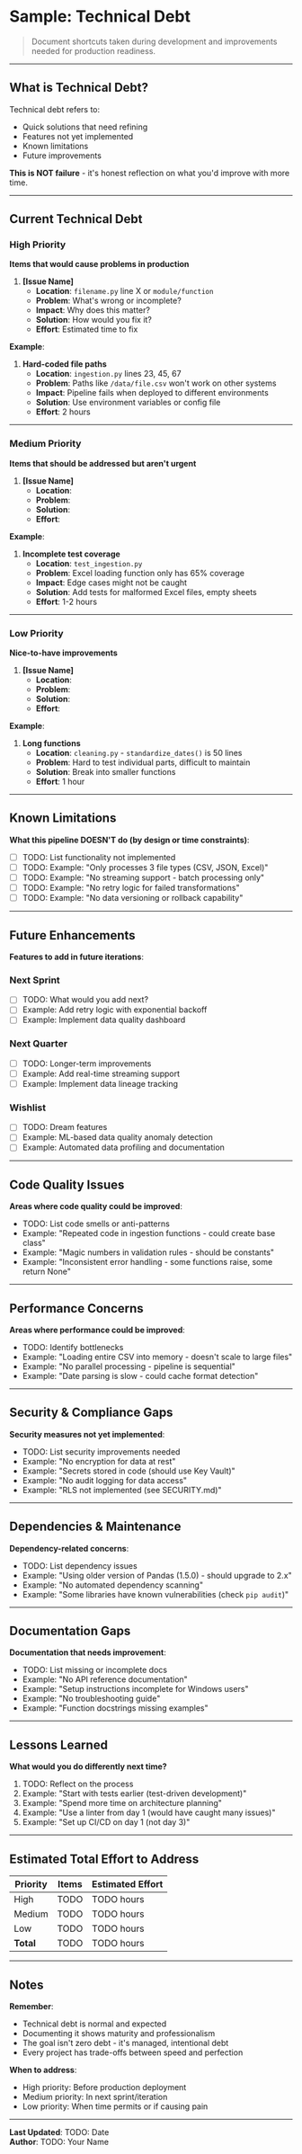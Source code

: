 # Sample: Technical Debt

> Document shortcuts taken during development and improvements needed for production readiness.

---

## What is Technical Debt?

Technical debt refers to:
- Quick solutions that need refining
- Features not yet implemented
- Known limitations
- Future improvements

**This is NOT failure** - it's honest reflection on what you'd improve with more time.

---

## Current Technical Debt

### High Priority
**Items that would cause problems in production**

1. **[Issue Name]**
   - **Location**: `filename.py` line X or `module/function`
   - **Problem**: What's wrong or incomplete?
   - **Impact**: Why does this matter?
   - **Solution**: How would you fix it?
   - **Effort**: Estimated time to fix

**Example**:
1. **Hard-coded file paths**
   - **Location**: `ingestion.py` lines 23, 45, 67
   - **Problem**: Paths like `/data/file.csv` won't work on other systems
   - **Impact**: Pipeline fails when deployed to different environments
   - **Solution**: Use environment variables or config file
   - **Effort**: 2 hours

---

### Medium Priority
**Items that should be addressed but aren't urgent**

1. **[Issue Name]**
   - **Location**: 
   - **Problem**: 
   - **Solution**: 
   - **Effort**: 

**Example**:
1. **Incomplete test coverage**
   - **Location**: `test_ingestion.py`
   - **Problem**: Excel loading function only has 65% coverage
   - **Impact**: Edge cases might not be caught
   - **Solution**: Add tests for malformed Excel files, empty sheets
   - **Effort**: 1-2 hours

---

### Low Priority
**Nice-to-have improvements**

1. **[Issue Name]**
   - **Location**: 
   - **Problem**: 
   - **Solution**: 
   - **Effort**: 

**Example**:
1. **Long functions**
   - **Location**: `cleaning.py` - `standardize_dates()` is 50 lines
   - **Problem**: Hard to test individual parts, difficult to maintain
   - **Solution**: Break into smaller functions
   - **Effort**: 1 hour

---

## Known Limitations

**What this pipeline DOESN'T do (by design or time constraints)**:

- [ ] TODO: List functionality not implemented
- [ ] TODO: Example: "Only processes 3 file types (CSV, JSON, Excel)"
- [ ] TODO: Example: "No streaming support - batch processing only"
- [ ] TODO: Example: "No retry logic for failed transformations"
- [ ] TODO: Example: "No data versioning or rollback capability"

---

## Future Enhancements

**Features to add in future iterations**:

### Next Sprint
- [ ] TODO: What would you add next?
- [ ] Example: Add retry logic with exponential backoff
- [ ] Example: Implement data quality dashboard

### Next Quarter  
- [ ] TODO: Longer-term improvements
- [ ] Example: Add real-time streaming support
- [ ] Example: Implement data lineage tracking

### Wishlist
- [ ] TODO: Dream features
- [ ] Example: ML-based data quality anomaly detection
- [ ] Example: Automated data profiling and documentation

---

## Code Quality Issues

**Areas where code quality could be improved**:

- TODO: List code smells or anti-patterns
- Example: "Repeated code in ingestion functions - could create base class"
- Example: "Magic numbers in validation rules - should be constants"
- Example: "Inconsistent error handling - some functions raise, some return None"

---

## Performance Concerns

**Areas where performance could be improved**:

- TODO: Identify bottlenecks
- Example: "Loading entire CSV into memory - doesn't scale to large files"
- Example: "No parallel processing - pipeline is sequential"
- Example: "Date parsing is slow - could cache format detection"

---

## Security & Compliance Gaps

**Security measures not yet implemented**:

- TODO: List security improvements needed
- Example: "No encryption for data at rest"
- Example: "Secrets stored in code (should use Key Vault)"
- Example: "No audit logging for data access"
- Example: "RLS not implemented (see SECURITY.md)"

---

## Dependencies & Maintenance

**Dependency-related concerns**:

- TODO: List dependency issues
- Example: "Using older version of Pandas (1.5.0) - should upgrade to 2.x"
- Example: "No automated dependency scanning"
- Example: "Some libraries have known vulnerabilities (check `pip audit`)"

---

## Documentation Gaps

**Documentation that needs improvement**:

- TODO: List missing or incomplete docs
- Example: "No API reference documentation"
- Example: "Setup instructions incomplete for Windows users"
- Example: "No troubleshooting guide"
- Example: "Function docstrings missing examples"

---

## Lessons Learned

**What would you do differently next time?**

1. TODO: Reflect on the process
2. Example: "Start with tests earlier (test-driven development)"
3. Example: "Spend more time on architecture planning"
4. Example: "Use a linter from day 1 (would have caught many issues)"
5. Example: "Set up CI/CD on day 1 (not day 3)"

---

## Estimated Total Effort to Address

| Priority  | Items | Estimated Effort |
|-----------|-------|------------------|
| High      | TODO  | TODO hours       |
| Medium    | TODO  | TODO hours       |
| Low       | TODO  | TODO hours       |
| **Total** | TODO  | TODO hours       |

---

## Notes

**Remember**: 
- Technical debt is normal and expected
- Documenting it shows maturity and professionalism
- The goal isn't zero debt - it's managed, intentional debt
- Every project has trade-offs between speed and perfection

**When to address**:
- High priority: Before production deployment
- Medium priority: In next sprint/iteration
- Low priority: When time permits or if causing pain

---

**Last Updated**: TODO: Date  
**Author**: TODO: Your Name
